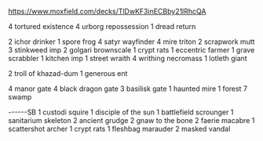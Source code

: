 https://www.moxfield.com/decks/TlDwKF3inECBby21lRhcQA

4 tortured existence
4 urborg repossession
1 dread return

2 ichor drinker
1 spore frog
4 satyr wayfinder
4 mire triton
2 scrapwork mutt
3 stinkweed imp
2 golgari brownscale
1 crypt rats
1 eccentric farmer
1 grave scrabbler
1 kitchen imp
1 street wraith
4 writhing necromass
1 lotleth giant

2 troll of khazad-dum
1 generous ent

4 manor gate
4 black dragon gate
3 basilisk gate
1 haunted mire
1 forest
7 swamp

------SB
1 custodi squire
1 disciple of the sun
1 battlefield scrounger
1 sanitarium skeleton
2 ancient grudge
2 gnaw to the bone
2 faerie macabre
1 scattershot archer
1 crypt rats
1 fleshbag marauder
2 masked vandal